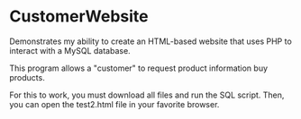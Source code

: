 # CustomerWebsite
Demonstrates my ability to create an HTML-based website that uses PHP to interact with a MySQL database.

This program allows a "customer" to request product information buy products.

For this to work, you must download all files and run the SQL script. Then, you can open the test2.html file in your favorite browser. 

